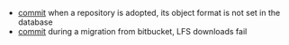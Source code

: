 - [commit](https://codeberg.org/forgejo/forgejo/commit/364922c6e4f28264add9e2501a352c25ad6a0993) when a repository is adopted, its object format is not set in the database
- [commit](https://codeberg.org/forgejo/forgejo/commit/e7f332a55d6a48a3f3b4f2bfa43d18455ac00acc) during a migration from bitbucket, LFS downloads fail
